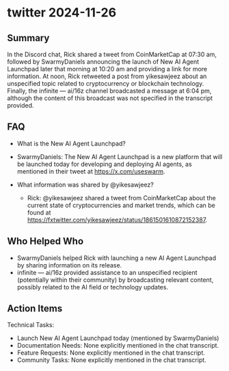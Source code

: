 # twitter 2024-11-26

## Summary

In the Discord chat, Rick shared a tweet from CoinMarketCap at 07:30 am, followed by SwarmyDaniels announcing the launch
of New AI Agent Launchpad later that morning at 10:20 am and providing a link for more information. At noon, Rick
retweeted a post from yikesawjeez about an unspecified topic related to cryptocurrency or blockchain technology.
Finally, the infinite — ai/16z channel broadcasted a message at 6:04 pm, although the content of this broadcast was not
specified in the transcript provided.

## FAQ

- What is the New AI Agent Launchpad?
- SwarmyDaniels: The New AI Agent Launchpad is a new platform that will be launched today for developing and deploying
  AI agents, as mentioned in their tweet at https://x.com/useswarm.

- What information was shared by @yikesawjeez?
    - Rick: @yikesawjeez shared a tweet from CoinMarketCap about the current state of cryptocurrencies and market
      trends, which can be found at https://fxtwitter.com/yikesawjeez/status/1861501610872152387.

## Who Helped Who

- SwarmyDaniels helped Rick with launching a new AI Agent Launchpad by sharing information on its release.
- infinite — ai/16z provided assistance to an unspecified recipient (potentially within their community) by broadcasting relevant content, possibly related to the AI field or technology updates.

## Action Items

Technical Tasks:

- Launch New AI Agent Launchpad today (mentioned by SwarmyDaniels)
- Documentation Needs: None explicitly mentioned in the chat transcript.
- Feature Requests: None explicitly mentioned in the chat transcript.
- Community Tasks: None explicitly mentioned in the chat transcript.
